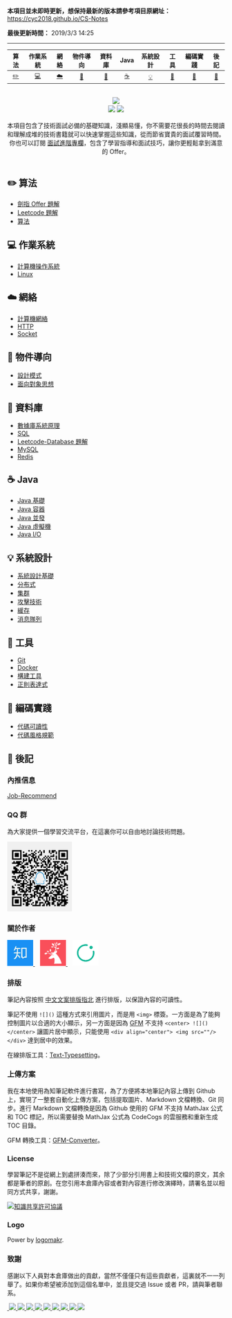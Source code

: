 **本項目並未即時更新，想保持最新的版本請參考項目原網址：**
https://cyc2018.github.io/CS-Notes

**最後更新時間：**
2019/3/3 14:25

---

| 算法 | 作業系統 | 網絡 | 物件導向 | 資料庫 | Java | 系統設計 | 工具 | 編碼實踐 | 後記 |
| :--------: | :---------: | :---------: | :---------: | :---------: | :---------:| :---------: | :-------: | :-------:| :------:|
| [:pencil2:](#pencil2-算法) | [:computer:](#computer-作業系統)|[:cloud:](#cloud-網路) | [:art:](#art-物件導向) |[:floppy_disk:](#floppy_disk-資料庫)|  [:coffee:](#coffee-java)| [:bulb:](#bulb-系統設計)| [:wrench:](#wrench-工具)| [:watermelon:](#watermelon-編碼實踐)| [:memo:](#memo-後記) |

<br>
<div align="center">
    <img src="asserts/LogoMakr_0zpEzN.png" width="200px">
    <br>
    <a href="https://cyc2018.github.io/CS-Notes"> <img src="https://img.shields.io/badge/>-read-4ab8a1.svg"></a>  <a href="https://xiaozhuanlan.com/CyC2018"> <img src="https://img.shields.io/badge/_-more-4ab8a1.svg"></a>
    <br> <br>
    本項目包含了技術面試必備的基礎知識，淺顯易懂，你不需要花很長的時間去閱讀和理解成堆的技術書籍就可以快速掌握這些知識，從而節省寶貴的面試覆習時間。你也可以訂閱 <a href="https://github.com/CyC2018/Backend-Interview-Guide">面試進階專欄</a>，包含了學習指導和面試技巧，讓你更輕鬆拿到滿意的 Offer。
</div>
<br>

## :pencil2: 算法

- [劍指 Offer 題解](https://github.com/meliodaseren/CS-Notes/blob/master/docs/notes/剑指%20offer%20题解.md)
- [Leetcode 題解](https://github.com/meliodaseren/CS-Notes/blob/master/docs/notes/Leetcode%20题解.md)
- [算法](https://github.com/meliodaseren/CS-Notes/blob/master/docs/notes/算法.md)

## :computer: 作業系統

- [計算機操作系統](https://github.com/meliodaseren/CS-Notes/blob/master/docs/notes/计算机操作系统.md)
- [Linux](https://github.com/meliodaseren/CS-Notes/blob/master/docs/notes/Linux.md)

## :cloud: 網絡 

- [計算機網絡](https://github.com/meliodaseren/CS-Notes/blob/master/docs/notes/计算机网络.md)
- [HTTP](https://github.com/meliodaseren/CS-Notes/blob/master/docs/notes/HTTP.md)
- [Socket](https://github.com/meliodaseren/CS-Notes/blob/master/docs/notes/Socket.md)

## :art: 物件導向

- [設計模式](https://github.com/meliodaseren/CS-Notes/blob/master/docs/notes/设计模式.md)
- [面向對象思想](https://github.com/meliodaseren/CS-Notes/blob/master/docs/notes/面向对象思想.md)

## :floppy_disk: 資料庫

- [數據庫系統原理](https://github.com/meliodaseren/CS-Notes/blob/master/docs/notes/数据库系统原理.md)
- [SQL](https://github.com/meliodaseren/CS-Notes/blob/master/docs/notes/SQL.md)
- [Leetcode-Database 題解](https://github.com/meliodaseren/CS-Notes/blob/master/docs/notes/Leetcode-Database%20题解.md)
- [MySQL](https://github.com/meliodaseren/CS-Notes/blob/master/docs/notes/MySQL.md)
- [Redis](https://github.com/meliodaseren/CS-Notes/blob/master/docs/notes/Redis.md)

## :coffee: Java

- [Java 基礎](https://github.com/meliodaseren/CS-Notes/blob/master/docs/notes/Java%20基础.md)
- [Java 容器](https://github.com/meliodaseren/CS-Notes/blob/master/docs/notes/Java%20容器.md)
- [Java 並發](https://github.com/meliodaseren/CS-Notes/blob/master/docs/notes/Java%20并发.md)
- [Java 虛擬機](https://github.com/meliodaseren/CS-Notes/blob/master/docs/notes/Java%20虚拟机.md)
- [Java I/O](https://github.com/meliodaseren/CS-Notes/blob/master/docs/notes/Java%20IO.md)

## :bulb: 系統設計 

- [系統設計基礎](https://github.com/meliodaseren/CS-Notes/blob/master/docs/notes/系统设计基础.md)
- [分布式](https://github.com/meliodaseren/CS-Notes/blob/master/docs/notes/分布式.md)
- [集群](https://github.com/meliodaseren/CS-Notes/blob/master/docs/notes/集群.md)
- [攻擊技術](https://github.com/meliodaseren/CS-Notes/blob/master/docs/notes/攻击技术.md)
- [緩存](https://github.com/meliodaseren/CS-Notes/blob/master/docs/notes/缓存.md)
- [消息隊列](https://github.com/meliodaseren/CS-Notes/blob/master/docs/notes/消息队列.md)

## :wrench: 工具 

- [Git](https://github.com/meliodaseren/CS-Notes/blob/master/docs/notes/Git.md)
- [Docker](https://github.com/meliodaseren/CS-Notes/blob/master/docs/notes/Docker.md)
- [構建工具](https://github.com/meliodaseren/CS-Notes/blob/master/docs/notes/构建工具.md)
- [正則表達式](https://github.com/meliodaseren/CS-Notes/blob/master/docs/notes/正则表达式.md)

## :watermelon: 編碼實踐 

- [代碼可讀性](https://github.com/meliodaseren/CS-Notes/blob/master/docs/notes/代码可读性.md)
- [代碼風格規範](https://github.com/meliodaseren/CS-Notes/blob/master/docs/notes/代码风格规范.md)

## :memo: 後記 

### 內推信息

[Job-Recommend](https://github.com/CyC2018/Job-Recommend)

### QQ 群

為大家提供一個學習交流平台，在這裏你可以自由地討論技術問題。

<img src="assets/group1.png" width="150px"></br>

### 關於作者

<a href="https://www.zhihu.com/people/xiao-shi-guang-33/activities">
    <img src="assets/知乎.jpg" width="60px">
</a> &nbsp;&nbsp;
<a href="https://xiaozhuanlan.com/CyC2018">
    <img src="assets/小专栏.jpg" width="60px">
</a> &nbsp;&nbsp;
<a href="https://shimo.im/docs/1Vuo5GeWCHMnxMtF/">
    <img src="assets/知识星球.png" width="60px">
</a>

### 排版

筆記內容按照 [中文文案排版指北](https://github.com/sparanoid/chinese-copywriting-guidelines) 進行排版，以保證內容的可讀性。

筆記不使用 `![]()` 這種方式來引用圖片，而是用 `<img>` 標簽。一方面是為了能夠控制圖片以合適的大小顯示，另一方面是因為 [GFM](https://github.github.com/gfm/) 不支持 `<center> ![]() </center>` 讓圖片居中顯示，只能使用 `<div align="center"> <img src=""/> </div>` 達到居中的效果。

在線排版工具：[Text-Typesetting](https://github.com/CyC2018/Text-Typesetting)。

### 上傳方案

我在本地使用為知筆記軟件進行書寫，為了方便將本地筆記內容上傳到 Github 上，實現了一整套自動化上傳方案，包括提取圖片、Markdown 文檔轉換、Git 同步。進行 Markdown 文檔轉換是因為 Github 使用的 GFM 不支持 MathJax 公式和 TOC 標記，所以需要替換 MathJax 公式為 CodeCogs 的雲服務和重新生成 TOC 目錄。

GFM 轉換工具：[GFM-Converter](https://github.com/CyC2018/GFM-Converter)。

### License

學習筆記不是從網上到處拼湊而來，除了少部分引用書上和技術文檔的原文，其余都是筆者的原創。在您引用本倉庫內容或者對內容進行修改演繹時，請署名並以相同方式共享，謝謝。

<a rel="license" href="http://creativecommons.org/licenses/by-nc-sa/4.0/"><img alt="知識共享許可協議" style="border-width:0" src="https://i.creativecommons.org/l/by-nc-sa/4.0/88x31.png" /></a>

### Logo

Power by [logomakr](https://logomakr.com/).

### 致謝

感謝以下人員對本倉庫做出的貢獻，當然不僅僅只有這些貢獻者，這裏就不一一列舉了。如果你希望被添加到這個名單中，並且提交過 Issue 或者 PR，請與筆者聯系。

<a href="https://github.com/linw7">
​    <img src="https://avatars3.githubusercontent.com/u/21679154?s=400&v=4" width="50px">
</a> 
<a href="https://github.com/g10guang">
​    <img src="https://avatars1.githubusercontent.com/u/18458140?s=400&v=4" width="50px">
</a> 
<a href="https://github.com/ResolveWang">
​    <img src="https://avatars1.githubusercontent.com/u/8018776?s=400&v=4" width="50px">
</a>
<a href="https://github.com/crossoverJie">
​    <img src="https://avatars1.githubusercontent.com/u/15684156?s=400&v=4" width="50px">
</a> 
<a href="https://github.com/jy03078584">
​    <img src="https://avatars2.githubusercontent.com/u/7719370?s=400&v=4" width="50px">
</a>
<a href="https://github.com/kwongtailau">
​    <img src="https://avatars0.githubusercontent.com/u/22954582?s=400&v=4" width="50px">
</a>
<a href="https://github.com/xiangflight">
​    <img src="https://avatars2.githubusercontent.com/u/10072416?s=400&v=4" width="50px">
</a>
<a href="https://github.com/mafulong">
​    <img src="https://avatars1.githubusercontent.com/u/24795000?s=400&v=4" width="50px">
</a>
<a href="https://github.com/yanglbme">
​    <img src="https://avatars1.githubusercontent.com/u/21008209?s=400&v=4" width="50px">
</a>
